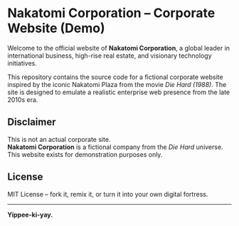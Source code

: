 # Nakatomi Corporation – Corporate Website (Demo)

Welcome to the official website of **Nakatomi Corporation**, a global leader in international business, high-rise real estate, and visionary technology initiatives.

This repository contains the source code for a fictional corporate website inspired by the iconic Nakatomi Plaza from the movie *Die Hard (1988)*. The site is designed to emulate a realistic enterprise web presence from the late 2010s era.

## Disclaimer

This is not an actual corporate site.  
**Nakatomi Corporation** is a fictional company from the *Die Hard* universe. This website exists for demonstration purposes only.

## License

MIT License – fork it, remix it, or turn it into your own digital fortress.

---

**Yippee-ki-yay.**
